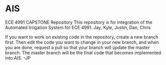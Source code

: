 # AIS
ECE 4991 
CAPSTONE Repository
This repository is for integration of the Automated Irrigation System for ECE 4991. 
Jay, Kyle, Justin, Dan, Chris

If you want to work on existing code in the repository, create a new branch first. Then edit the code you want to change in your new branch, and when you are done, request a pull so that your branch will update the master branch. The master branch will be the final code that becomes implemented into AIS. 
        -JP
